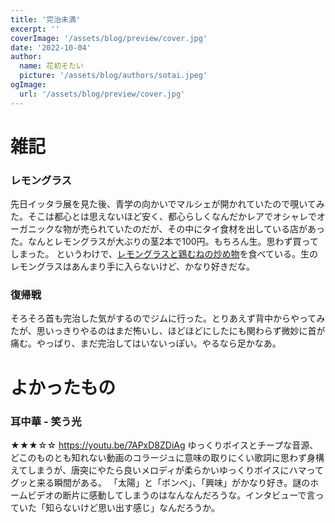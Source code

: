 ```yaml
---
title: '完治未満'
excerpt: ''
coverImage: '/assets/blog/preview/cover.jpg'
date: '2022-10-04'
author:
  name: 花初そたい
  picture: '/assets/blog/authors/sotai.jpeg'
ogImage:
  url: '/assets/blog/preview/cover.jpg'
---
```

# 雑記
### レモングラス
先日イッタラ展を見た後、青学の向かいでマルシェが開かれていたので覗いてみた。そこは都心とは思えないほど安く、都心らしくなんだかレアでオシャレでオーガニックな物が売られていたのだが、その中にタイ食材を出している店があった。なんとレモングラスが大ぶりの茎2本で100円。もちろん生。思わず買ってしまった。
というわけで、[レモングラスと鶏むねの炒め物](https://recipe.tirakita.com/recipe/747/%E3%83%AC%E3%83%A2%E3%83%B3%E3%82%B0%E3%83%A9%E3%82%B9%E3%83%81%E3%82%AD%E3%83%B3)を食べている。生のレモングラスはあんまり手に入らないけど、かなり好きだな。

### 復帰戦
そろそろ首も完治した気がするのでジムに行った。とりあえず背中からやってみたが、思いっきりやるのはまだ怖いし、ほどほどにしたにも関わらず微妙に首が痛む。やっぱり、まだ完治してはいないっぽい。やるなら足かなあ。

# よかったもの
### 耳中華 - 笑う光
★★★☆☆
https://youtu.be/7APxD8ZDiAg
ゆっくりボイスとチープな音源、どこのものとも知れない動画のコラージュに意味の取りにくい歌詞に思わず身構えてしまうが、唐突にやたら良いメロディが柔らかいゆっくりボイスにハマってグッと来る瞬間がある。
「太陽」と「ボンベ」、「興味」がかなり好き。謎のホームビデオの断片に感動してしまうのはなんなんだろうな。インタビューで言っていた「知らないけど思い出す感じ」なんだろうか。
